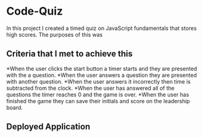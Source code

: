 # Code-Quiz
In this project I created a timed quiz on JavaScript fundamentals that stores high scores.
The purposes of this was

## Criteria that I met to achieve this

*When the user clicks the start button a timer starts and they are presented with the a question.
*When the user answers a question they are presented with another question.
*When the user answers it incorrectly then time is subtracted from the clock.
*When the user has answered all of the questions the timer reaches 0 and the game is over.
*When the user has finished the game they can save their initials and score on the leadership board.

## Deployed Application
